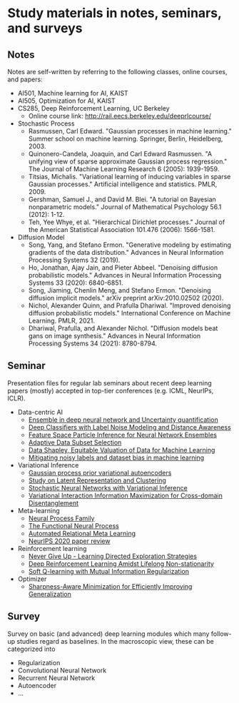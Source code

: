 # Study materials in notes, seminars, and surveys

## Notes

Notes are self-written by referring to the following classes, online courses, and papers: 
 - AI501, Machine learning for AI, KAIST
 - AI505, Optimization for AI, KAIST
 - CS285, Deep Reinforcement Learning, UC Berkeley
    - Online course link: http://rail.eecs.berkeley.edu/deeprlcourse/
 - Stochastic Process
    - Rasmussen, Carl Edward. "Gaussian processes in machine learning." Summer school on machine learning. Springer, Berlin, Heidelberg, 2003.
    - Quinonero-Candela, Joaquin, and Carl Edward Rasmussen. "A unifying view of sparse approximate Gaussian process regression." The Journal of Machine Learning Research 6 (2005): 1939-1959.
    - Titsias, Michalis. "Variational learning of inducing variables in sparse Gaussian processes." Artificial intelligence and statistics. PMLR, 2009.
    - Gershman, Samuel J., and David M. Blei. "A tutorial on Bayesian nonparametric models." Journal of Mathematical Psychology 56.1 (2012): 1-12.
    - Teh, Yee Whye, et al. "Hierarchical Dirichlet processes." Journal of the American Statistical Association 101.476 (2006): 1566-1581.
 - Diffusion Model
    - Song, Yang, and Stefano Ermon. "Generative modeling by estimating gradients of the data distribution." Advances in Neural Information Processing Systems 32 (2019).
    - Ho, Jonathan, Ajay Jain, and Pieter Abbeel. "Denoising diffusion probabilistic models." Advances in Neural Information Processing Systems 33 (2020): 6840-6851.
    - Song, Jiaming, Chenlin Meng, and Stefano Ermon. "Denoising diffusion implicit models." arXiv preprint arXiv:2010.02502 (2020).
    - Nichol, Alexander Quinn, and Prafulla Dhariwal. "Improved denoising diffusion probabilistic models." International Conference on Machine Learning. PMLR, 2021.
    - Dhariwal, Prafulla, and Alexander Nichol. "Diffusion models beat gans on image synthesis." Advances in Neural Information Processing Systems 34 (2021): 8780-8794.

## Seminar

Presentation files for regular lab seminars about recent deep learning papers (mostly) accepted in top-tier conferences (e.g. ICML, NeurIPs, ICLR).

 - Data-centric AI
   - [Ensemble in deep neural network and Uncertainty quantification](./seminar/Ensemble_in_deep_neural_network_and_Uncertainty_quantification.pdf)
   - [Deep Classifiers with Label Noise Modeling and Distance Awareness](./seminar/Deep_Classifiers_with_Label_Noise_Modeling_and_Distance_Awareness.pdf)
   - [Feature Space Particle Inference for Neural Network Ensembles](./seminar/Feature_Space_Particle_Inference_for_Neural_Network_Ensembles.pdf)
   - [Adaptive Data Subset Selection](./seminar/Adaptive_Data_Subset_Selection.pdf)
   - [Data Shapley, Equitable Valuation of Data for Machine Learning](./seminar/Data_Shapley_Equitable_Valuation_of_Data_for_Machine_Learning.pdf)
   - [Mitigating noisy labels and dataset bias in machine learning](./seminar/Mitigating_noisy_labels_and_dataset_bias_in_machine_learning.pdf)
 - Variational Inference
   - [Gaussian process prior variational autoencoders](./seminar/Gaussian_Process_Prior_Variational_Autoencoder.pdf)
   - [Study on Latent Representation and Clustering](./seminar/Study_on_Latent_Representation_and_Clustering.pdf)
   - [Stochastic Neural Networks with Variational Inference](./seminar/Stochastic_Neural_Networks_with_Variational_Inference.pdf)
   - [Variational Interaction Information Maximization for Cross-domain Disentanglement](./seminar/Variational_Interaction_Information_Maximization_for_Cross-domain_Disentanglement.pdf)
 - Meta-learning
   - [Neural Process Family](./seminar/Neural_Process_Family.pdf)
   - [The Functional Neural Process](./seminar/The_Functional_Neural_Process.pdf)
   - [Automated Relational Meta Learning](./seminar/Automated_Relational_Meta_Learning.pdf)
   - [NeurIPS 2020 paper review](./seminar/NeurIPS_2020_paper_review.pdf)
- Reinforcement learning
   - [Never Give Up - Learning Directed Exploration Strategies](./seminar/Never_Give_Up-Learning_Directed_Exploration_Strategies.pdf)
   - [Deep Reinforcement Learning Amidst Lifelong Non-stationarity](./seminar/Deep_Reinforcement_Learning_Amidst_Lifelong_Non-stationarity.pdf)
   - [Soft Q-learning with Mutual Information Regularization](./seminar/Soft_Q-learning_with_Mutual_Information_Regularization.pdf)
- Optimizer
   - [Sharpness-Aware Minimization for Efficiently Improving Generalization](./seminar/Sharpness-Aware_Minimization_for_Efficiently_Improving_Generalization.pdf)

## Survey

Survey on basic (and advanced) deep learning modules which many follow-up studies regard as baselines.
In the macroscopic view, these can be categorized into

 - Regularization
 - Convolutional Neural Network
 - Recurrent Neural Network
 - Autoencoder
 - ...
